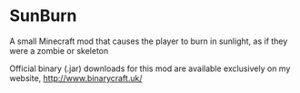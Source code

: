 # SunBurn
A small Minecraft mod that causes the player to burn in sunlight, as if they were a zombie or skeleton

Official binary (.jar) downloads for this mod are available exclusively on my website, http://www.binarycraft.uk/
